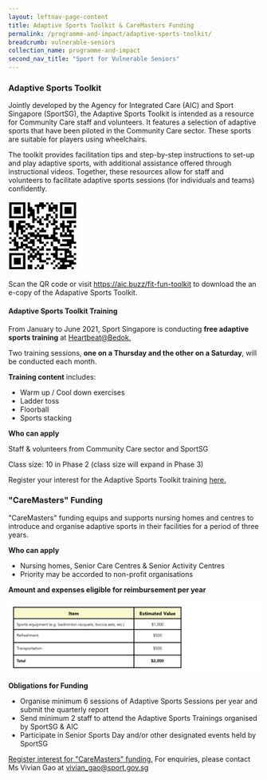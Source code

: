 ```yaml
---
layout: leftnav-page-content
title: Adaptive Sports Toolkit & CareMasters Funding
permalink: /programme-and-impact/adaptive-sports-toolkit/
breadcrumb: vulnerable-seniors
collection_name: programme-and-impact
second_nav_title: "Sport for Vulnerable Seniors"
---
```


### Adaptive Sports Toolkit

Jointly developed by the Agency for Integrated Care (AIC) and Sport Singapore (SportSG), the Adaptive Sports Toolkit is intended as a resource for Community Care staff and volunteers. It features a selection of adaptive sports that have been piloted in the Community Care sector. These sports are suitable for players using wheelchairs.

The toolkit provides facilitation tips and step-by-step instructions to set-up and play adaptive sports, with additional assistance offered through instructional videos.  Together, these resources allow for staff and volunteers to facilitate adaptive sports sessions (for individuals and teams) confidently.

![AIC Qr code](/images/AIC_QRcode.png)

Scan the QR code or visit <https://aic.buzz/fit-fun-toolkit> to download the an e-copy of the Adapative Sports Toolkit. 

#### Adaptive Sports Toolkit Training

From January to June 2021, Sport Singapore is conducting __free adaptive sports training__ at [Heartbeat@Bedok.](https://www.myactivesg.com/facilities/heartbeat-bedok-activesg-sports-centre)

Two training sessions, __one on a Thursday and the other on a Saturday__, will be conducted each month. 

__Training content__ includes:

* Warm up / Cool down exercises
* Ladder toss
* Floorball
* Sports stacking

__Who can apply__

Staff & volunteers from Community Care sector and SportSG 

Class size: 10 in Phase 2 (class size will expand in Phase 3)

Register your interest for the Adaptive Sports Toolkit training [here.](https://share.hsforms.com/1GwuVMpR3TfGpNJGoiFWfXA3p5mz)


### "CareMasters" Funding

"CareMasters" funding equips and supports nursing homes and centres to introduce and organise adaptive sports in their facilities for a period of three years.

__Who can apply__

* Nursing homes, Senior Care Centres & Senior Activity Centres
* Priority may be accorded to non-profit organisations

__Amount and expenses eligible for reimbursement per year__

![Reimbursement Table](/images/Reimbursement_Table_v2.jpg)

__Obligations for Funding__

* Organise minimum 6 sessions of Adaptive Sports Sessions per year and submit the quarterly report 
* Send minimum 2 staff to attend the Adaptive Sports Trainings organised by SportSG & AIC
* Participate in Senior Sports Day and/or other designated events held by SportSG 

[Register interest for "CareMasters" funding.](https://share.hsforms.com/1dKwqsElLQ0G42FHdRjtQVQ3p5mz) For enquiries, please contact Ms Vivian Gao at <vivian_gao@sport.gov.sg>

